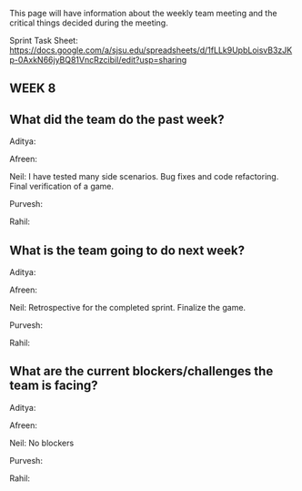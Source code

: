 This page will have information about the weekly team meeting and the critical things decided during the meeting.

Sprint Task Sheet: https://docs.google.com/a/sjsu.edu/spreadsheets/d/1fLLk9UpbLoisvB3zJKp-0AxkN66jyBQ81VncRzcibiI/edit?usp=sharing

## WEEK 8

## What did the team do the past week?

Aditya: 

Afreen: 

Neil: I have tested many side scenarios. Bug fixes and code refactoring. Final verification of a game.

Purvesh: 

Rahil: 

## What is the team going to do next week?

Aditya: 

Afreen: 

Neil: Retrospective for the completed sprint. Finalize the game.

Purvesh: 

Rahil: 

## What are the current blockers/challenges the team is facing?

Aditya: 

Afreen: 

Neil: No blockers

Purvesh: 

Rahil: 
